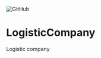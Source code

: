 ![GitHub](https://img.shields.io/github/license/mashape/apistatus.svg) 

# LogisticCompany
Logistic company




